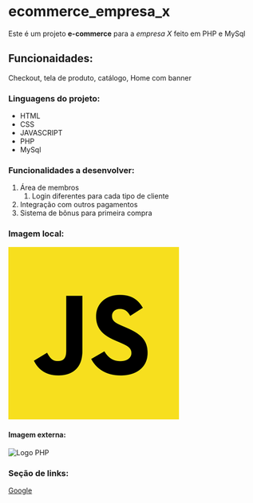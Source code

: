 # ecommerce_empresa_x
Este é um projeto **e-commerce** para a *empresa X* feito em PHP e MySql

## Funcionaidades:

Checkout, tela de produto, catálogo, Home com banner


### Linguagens do projeto:

* HTML
* CSS
* JAVASCRIPT
* PHP
* MySql

### Funcionalidades a desenvolver: 

1. Área de membros
    1. Login diferentes para cada tipo de cliente
2. Integração com outros pagamentos
3. Sistema de bônus para primeira compra

### Imagem local:

![Logo JS](img/js.png)

#### Imagem externa:

![Logo PHP](https://upload.wikimedia.org/wikipedia/commons/thumb/2/27/PHP-logo.svg/1200px-PHP-logo.svg.png)

### Seção de links:
[Google](https://www.google.com)